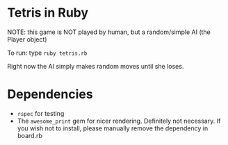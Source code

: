 Tetris in Ruby
===============
NOTE: this game is NOT played by human, but a random/simple AI (the Player object)

To run: type `ruby tetris.rb`

Right now the AI simply makes random moves until she loses.

Dependencies
==============
- `rspec` for testing
- The `awesome_print` gem for nicer rendering. Definitely not necessary. If you wish not to install, please manually remove the dependency in board.rb
